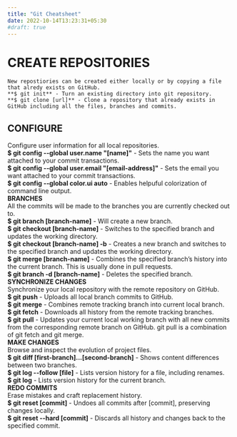 ```yaml
---
title: "Git Cheatsheet"
date: 2022-10-14T13:23:31+05:30
#draft: true
---
```


# CREATE REPOSITORIES

```shell
New repostiories can be created either locally or by copying a file that alredy exists on GitHub.  
**$ git init** - Turn an existing directory into git repository.  
**$ git clone [url]** - Clone a repository that already exists in GitHub including all the files, branches and commits.
```

## CONFIGURE  
Configure user information for all local repositories.  
**$ git config --global user.name "[name]"** - Sets the name you want attached to your commit transactions.  
**$ git config --global user.email "[email-address]"** - Sets the email you want attached to your commit transactions.  
**$ git config --global color.ui auto** - Enables helpuful colorization of command line output.  
**BRANCHES**  
All the commits will be made to the branches you are currently checked out to.  
**$ git branch [branch-name]** - Will create a new branch.  
**$ git checkout [branch-name]** - Switches to the specified branch and updates the working directory.  
**$ git checkout [branch-name] -b** - Creates a new branch and switches to the specified branch and updates the working directory.  
**$ git merge [branch-name]** - Combines the specified branch’s history into the
current branch. This is usually done in pull requests.  
**$ git branch -d [branch-name]** - Deletes the specified branch.  
**SYNCHRONIZE CHANGES**  
Synchronize your local repository with the remote repository on GitHub.  
**$ git push** - Uploads all local branch commits to GitHub.  
**$ git merge** - Combines remote tracking branch into current local branch.  
**$ git fetch** - Downloads all history from the remote tracking branches.  
**$ git pull** - Updates your current local working branch with all new commits from the corresponding remote branch on GitHub. git pull is a combination of git fetch and git merge.  
**MAKE CHANGES**  
Browse and inspect the evolution of project files.  
**$ git diff [first-branch]...[second-branch]** - Shows content differences between two branches.  
**$ git log --follow [file]** - Lists version history for a file, including renames.  
**$ git log** - Lists version history for the current branch.  
**REDO COMMITS**  
Erase mistakes and craft replacement history.  
**$ git reset [commit]** - Undoes all commits after [commit], preserving changes locally.  
**$ git reset --hard [commit]** - Discards all history and changes back to the specified commit.  